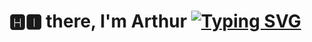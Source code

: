 <h1 align="center">🅷🅸 there, I'm Arthur</a> 
<a href="https://git.io/typing-svg"><img src="https://readme-typing-svg.herokuapp.com?font=Fira+Code&size=23&pause=1000&color=EFF7AF&width=1000&height=300&lines=Right+now+I'm+a+student+at+programming+school+21+and+a+mobile+developer;...+in+the+future" alt="Typing SVG" /></a>

